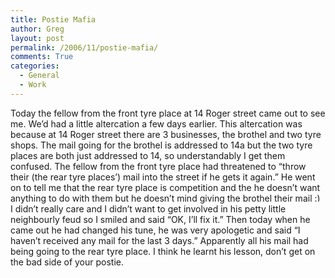 ```yaml
---
title: Postie Mafia
author: Greg
layout: post
permalink: /2006/11/postie-mafia/
comments: True
categories:
  - General
  - Work
---
```

Today the fellow from the front tyre place at 14 Roger street came out to see me. We’d had a little altercation a few days earlier. This altercation was because at 14 Roger street there are 3 businesses, the brothel and two tyre shops. The mail going for the brothel is addressed to 14a but the two tyre places are both just addressed to 14, so understandably I get them confused. The fellow from the front tyre place had threatened to “throw their (the rear tyre places’) mail into the street if he gets it again.” He went on to tell me that the rear tyre place is competition and the he doesn’t want anything to do with them but he doesn’t mind giving the brothel their mail <img src="http://gregology.net/wp-includes/images/smilies/simple-smile.png" alt=":)" class="wp-smiley" style="height: 1em; max-height: 1em;" /> I didn’t really care and I didn’t want to get involved in his petty little neighbourly feud so I smiled and said “OK, I’ll fix it.” Then today when he came out he had changed his tune, he was very apologetic and said “I haven’t received any mail for the last 3 days.” Apparently all his mail had being going to the rear tyre place. I think he learnt his lesson, don’t get on the bad side of your postie.